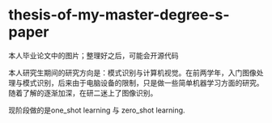# thesis-of-my-master-degree-s-paper
本人毕业论文中的图片；整理好之后，可能会开源代码  

本人研究生期间的研究方向是：模式识别与计算机视觉。在前两学年，入门图像处理与模式识别，后来由于电脑设备的限制，只是做一些简单机器学习方面的研究。随着了解的逐渐加深，在研二迷上了图像识别。 

现阶段做的是one_shot learning 与 zero_shot learning.


